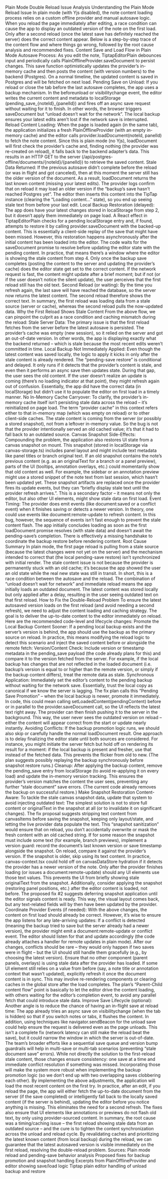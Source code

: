 Plain Mode Double Reload Issue Analysis
Understanding the Plain Mode Reload Issue
In plain mode (with Yjs disabled), the note content loading process relies on a custom offline provider and manual autosave logic. When you reload the page immediately after editing, a race condition can cause the app to display an outdated version of the note on the first load. Only after a second reload (once the latest save has definitely reached the server) does the correct content appear. Below is a step-by-step trace of the content flow and where things go wrong, followed by the root cause analysis and recommended fixes.
Content Save and Load Flow in Plain Mode
Autosave Process: As you edit the note, TiptapEditorPlain debounces input and periodically calls PlainOfflineProvider.saveDocument to persist changes. This save function optimistically updates the provider’s in-memory cache and then posts the content (with version numbers) to the backend (Postgres). On a normal timeline, the updated content is saved in Postgres and will be fetched on next load.
Pending Save on Unload: If you reload or close the tab before the last autosave completes, the app uses a backup mechanism. In the beforeunload or visibilitychange event, the editor writes the current content and metadata to localStorage (pending_save_{noteId}_{panelId}) and fires off an async save request without waiting for it to finish. In other words, the browser triggers saveDocument but “unload doesn’t wait for the network”. The local backup ensures your latest edits aren’t lost if the network save is interrupted.
Reload Content Loading: When the page is loaded again (in the same tab), the application initializes a fresh PlainOfflineProvider (with an empty in-memory cache) and the editor calls provider.loadDocument(noteId, panelId) to fetch the note content. Since this is plain mode (no Yjs), loadDocument will first check the provider’s cache and, finding nothing (the provider was re-created on reload), it falls back to the backend adapter’s data. This results in an HTTP GET to the server (/api/postgres-offline/documents/{noteId}/{panelId}) to retrieve the saved content.
Stale Data Returned: If the previous autosave didn’t complete before the reload (or was in flight and got canceled), then at this moment the server still has the older version of the document. As a result, loadDocument returns the last known content (missing your latest edits). The provider logs confirm that on reload it may load an older version if the “backup’s save hasn’t reached Postgres yet”. The editor then inserts this content into the TipTap instance (clearing the “Loading content…” state), so you end up seeing stale text from before your last edit.
Local Backup Restoration (delayed): The app does have your latest changes stored in localStorage from step 2, but it doesn’t apply them immediately on page load. A React effect in TiptapEditorPlain checks for a pending localStorage entry and, if found, attempts to restore it by calling provider.saveDocument with the backed-up content. This is essentially a client-side replay of the save that might have been missed. However, this restoration happens asynchronously after the initial content has been loaded into the editor. The code waits for the saveDocument promise to resolve before updating the editor state with the pending content. In practice, that means there’s a window where the editor is showing the stale content from step 4. Only once the backup save completes (posting the content to the server and updating the provider’s cache) does the editor state get set to the correct content. If the network request is fast, the content might update after a brief moment; but if not (or if the user doesn’t notice the silent update), the user perceives that the first reload still has the old text.
Second Reload (or waiting): By the time you refresh again, the last save will have reached the database, so the server now returns the latest content. The second reload therefore shows the correct text. In summary, the first reload was loading data from a stale source (server or cache), whereas the second reload pulls the now-updated data.
Why the First Reload Shows Stale Content
From the above flow, we can pinpoint the culprit as a race condition and caching mismatch during the reload:
Stale Server Data: The primary issue is that the first reload fetches from the server before the latest autosave is persisted. The provider’s cache was empty (new session), so it relied on the server and got an out-of-date version. In other words, the app is displaying exactly what the backend returned – which is stale because the most recent edits weren’t committed in time.
Local Backup Not Immediately Applied: Even though the latest content was saved locally, the logic to apply it kicks in only after the stale content is already rendered. The “pending-save restore” is conditional and delayed. It only runs if it detects that the provider’s content is stale, and even then it performs an async save then updates state. During that gap, the user sees the old content. If the user doesn’t realize an update is coming (there’s no loading indicator at that point), they might refresh again out of confusion. Essentially, the app did have the correct data (in localStorage) but didn’t use it to populate the editor on first load in a timely manner.
No In-Memory Cache Carryover: To clarify, the provider’s in-memory cache itself isn’t persisting stale data across the reload – it’s reinitialized on page load. The term “provider cache” in this context refers either to that in-memory map (which was empty on reload) or to other client-side caches. The stale content is coming from the server (or possibly a stored snapshot), not from a leftover in-memory value. So the bug is not that the provider intentionally served an old cached value; it’s that it had to fall back to an outdated source.
Canvas Snapshot Side-Effects: Compounding the problem, the application also restores UI state from a canvas snapshot on mount. This snapshot (stored in localStorage via canvas-storage.ts) includes panel layout and might include text metadata like panel titles or branch original text. If an old snapshot contains the note’s previous content (e.g. as an originalText for a branch or a panel preview), parts of the UI (tooltips, annotation overlays, etc.) could momentarily show that old content as well. For example, the sidebar or an annotation preview might use a stored snippet of the note text from last session, which hasn’t been updated yet. These snapshot artifacts are replaced once the provider fires its update events, but they can “briefly display stale text until the provider refresh arrives.”. This is a secondary factor – it means not only the editor, but also other UI elements, might show stale data on first load.
Event Timing: The provider does emit events (like document:saved or a conflict event) when it finishes saving or detects a newer version. In theory, one could use events like document:remote-update to refresh content. In this bug, however, the sequence of events isn’t fast enough to prevent the stale content flash. The app initially concludes loading as soon as the first loadDocument promise resolves (with stale data) and doesn’t await the pending-save’s completion. There is effectively a missing handshake to coordinate the backup restore before rendering content.
Root Cause Summary
In plain mode, the first page reload is pulling from a stale source (because the latest changes were not yet on the server) and the mechanism intended to correct that (the local pending-save restore) isn’t synchronized with initial render. The stale content issue is not because the provider is permanently stuck with an old cache; it’s because the app showed the user an old state while the real new state was still in transit. In short, this is a race condition between the autosave and the reload. The combination of “unload doesn’t wait for network” and immediate reload means the app initially loads an outdated document. The latest content was stored locally but only applied after a delay, resulting in the user seeing outdated text on that first reload.
How to Fix the Double-Reload Problem
To ensure the latest autosaved version loads on the first reload (and avoid needing a second refresh), we need to adjust the content loading and caching strategy. The goal is to deliver the up-to-date content to the editor immediately on reload. Here are the recommended code-level and lifecycle changes:
Promote the Local Backup Content Sooner: If a pending local backup exists and the server’s version is behind, the app should use the backup as the primary source on reload. In practice, this means modifying the reload logic to detect this scenario and inject the saved content before or alongside the remote fetch:
Version/Content Check: Include version or timestamp metadata in the pending_save payload (the code already plans for this) and compare it to the version fetched from the server. For example, if the local backup has changes that are not reflected in the loaded document (i.e. backup’s version is equal to or higher than the remote version, or simply if the backup content differs), treat the remote data as stale.
Synchronous Application: Immediately set the editor’s content to the pending backup without waiting for the network save. Essentially, trust the local copy as canonical if we know the server is lagging. The fix plan calls this “Pending Save Promotion” – when the local backup is newer, promote it immediately. In code, this could mean calling setLoadedContent(pendingContent) before or in parallel to the provider.saveDocument call, so the UI reflects the latest text right away. The provider can then finish pushing it to the server in the background. This way, the user never sees the outdated version on reload – either the content will appear correct from the start or update nearly instantly.
Avoiding Conflicts: If the backup promotion logic runs, we should also skip or carefully handle the normal loadDocument result. One approach is to delay finalizing the editor state until both sources are considered. For instance, you might initiate the server fetch but hold off on rendering its result for a moment: if the local backup is present and fresher, use that instead of the fetched data. This prevents the flicker from old to new. (The plan suggests possibly replaying the backup synchronously before snapshot restore runs.)
Cleanup: After applying the backup content, remove the pending_save entry from localStorage (to avoid re-applying it on every load) and update the in-memory version tracking. This ensures the provider’s version matches the content the user sees, preventing any further “stale document” save errors. (The current code already removes the backup on successful restore.)
Make Snapshot Restoration Content-Aware: To tackle the stale canvas snapshot data, update that system to avoid injecting outdated text:
The simplest solution is not to store full content or originalText in the snapshot at all (or to invalidate it on significant changes). The fix proposal suggests stripping text content from canvasItems before saving the snapshot, keeping only layout/state, and letting the live provider data populate the text. This “snapshot sanitization” would ensure that on reload, you don’t accidentally overwrite or mask the fresh content with an old cached string.
If for some reason the snapshot must include some text (for example, branch previews), implement a version guard: record the document’s last known version or save timestamp alongside the snapshot. On reload, compare it against the provider’s version. If the snapshot is older, skip using its text content. In practice, canvas-context.tsx could hold off on canvasDataStore hydration if it detects the provider has a newer version of the note. Only after the provider finishes loading (or issues a document:remote-update) should any UI elements use those text values. This prevents the UI from briefly showing stale originalText from the snapshot.
Additionally, consider applying the snapshot (restoring panel positions, etc.) after the editor content is loaded, not before. The proposed fix #2 suggests deferring snapshot application until the editor signals content is ready. This way, the visual layout comes back, but any text-related fields will by then have been updated by the provider.
Coordinate Provider Events (if needed): With the above changes, the content on first load should already be correct. However, it’s wise to ensure the app listens for any late-arriving updates:
If a conflict is detected (meaning the backup tried to save but the server already had a newer version), the provider might emit a document:remote-update or conflict event. The editor should listen for that and update accordingly (the code already attaches a handler for remote updates in plain mode). After our changes, conflicts should be rare – they would only happen if two saves were in flight – but the UI should still handle them gracefully (e.g., by choosing the latest version).
Ensure that no other component (parent panels, overlays) is using stale data after the provider has loaded. If some UI element still relies on a value from before (say, a note title or annotation context that wasn’t updated), explicitly refresh it once the document content is in sync. This may involve re-rendering components or clearing caches in the global store after the load completes. The plan’s “Parent-Child content flow” point is basically to let the editor drive the content loading, with others waiting for the editor’s completion event, to avoid any parallel fetch that could introduce stale data.
Improve Save Lifecycle (optional): Another angle is to reduce the chance of having an in-flight save at reload time:
The app already tries an async save on visibilitychange (when the tab is hidden) so that if you switch notes or tabs, it flushes the content. In addition, using techniques like navigator.sendBeacon for the unload save could help ensure the request is delivered even as the page unloads. This isn’t a complete fix (network latency can still make the reload beat the save), but it could narrow the window in which the server is out-of-date.
The team’s broader efforts like a sequential save queue and version bump guardrails will help in multi-save or multi-tab scenarios (preventing “stale document save” errors). While not directly the solution to the first-reload stale content, those changes ensure consistency: one save at a time and immediate conflict resolution if something was missed. Incorporating those will make the system more robust when implementing the backup promotion logic (so we don’t end up with two overlapping saves clobbering each other).
By implementing the above adjustments, the application will load the most recent content on the first try. In practice, after an edit, if you reload the page, the app will either fetch the up-to-date document from the server (if the save completed) or intelligently fall back to the locally saved content (if the server is behind), updating the editor before you notice anything is missing. This eliminates the need for a second refresh. The fixes also ensure that UI elements like annotations or previews do not flash old text, by only using provider-sourced content. In summary, the root cause was a timing/caching issue – the first reload showing stale data from an outdated source – and the cure is to tighten the content synchronization across the unload and reload cycle. By revalidating caches and prioritizing the latest known content (from local backup) during the reload, we can guarantee that the latest autosaved version is visible immediately on the first reload, resolving the double-reload problem. Sources:
Plain mode reload and pending-save behavior analysis
Proposed fixes for backup promotion and snapshot handling
Excerpts from PlainOfflineProvider and editor showing save/load logic
Tiptap plain editor handling of unload backup and restore